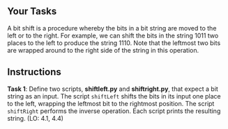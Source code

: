 ## Your Tasks

A bit shift is a procedure whereby the bits in a bit string are moved to the left or to the right. For example, we can shift the bits in the string 1011 two places to the left to produce the string 1110. Note that the leftmost two bits are wrapped around to the right side of the string in this operation.

## Instructions

**Task 1**: Define two scripts, **shiftleft.py** and **shiftright.py**, that expect a bit string as an input. The script `shiftLeft` shifts the bits in its input one place to the left, wrapping the leftmost bit to the rightmost position. The script `shiftRight` performs the inverse operation. Each script prints the resulting string. (LO: 4.1, 4.4)